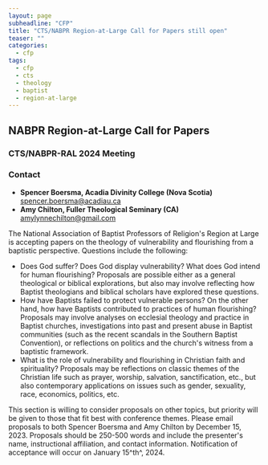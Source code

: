 ```yaml
---
layout: page
subheadline: "CFP"
title: "CTS/NABPR Region-at-Large Call for Papers still open"
teaser: ""
categories:
  - cfp
tags:
  - cfp
  - cts
  - theology
  - baptist
  - region-at-large
---
```

## **NABPR Region-at-Large Call for Papers**

### **CTS/NABPR-RAL 2024 Meeting**

### Contact

- **Spencer Boersma, Acadia Divinity College (Nova Scotia)** <spencer.boersma@acadiau.ca>
- **Amy Chilton, Fuller Theological Seminary (CA)** <amylynnechilton@gmail.com>


The National Association of Baptist Professors of Religion's Region at Large is accepting papers on the theology of vulnerability and flourishing from a baptistic perspective. Questions include the following:

-   Does God suffer? Does God display vulnerability? What does God intend for human flourishing? Proposals are possible either as a general theological or biblical explorations, but also may involve reflecting how Baptist theologians and biblical scholars have explored these questions. 
-   How have Baptists failed to protect vulnerable persons? On the other hand, how have Baptists contributed to practices of human flourishing? Proposals may involve analyses on ecclesial theology and practice in Baptist churches, investigations into past and present abuse in Baptist communities (such as the recent scandals in the Southern Baptist Convention), or reflections on politics and the church's witness from a baptistic framework.
-   What is the role of vulnerability and flourishing in Christian faith and spirituality? Proposals may be reflections on classic themes of the Christian life such as prayer, worship, salvation, sanctification, etc., but also contemporary applications on issues such as gender, sexuality, race, economics, politics, etc.

This section is willing to consider proposals on other topics, but priority will be given to those that fit best with conference themes. Please email proposals to both Spencer Boersma and Amy Chilton by December 15, 2023. Proposals should be 250-500 words and include the presenter's name, instructional affiliation, and contact information. Notification of acceptance will occur on January 15^th^, 2024.
